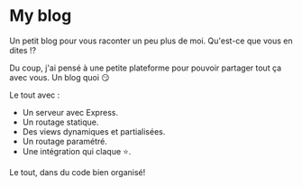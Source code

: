 # My blog

Un petit blog pour vous raconter un peu plus de moi. Qu'est-ce que vous en dites :interrobang:

Du coup, j'ai pensé à une petite plateforme pour pouvoir partager tout ça avec vous. Un blog quoi :smirk:

Le tout avec :
- Un serveur avec Express.
- Un routage statique.
- Des views dynamiques et partialisées.
- Un routage paramétré.
- Une intégration qui claque :star:.

Le tout, dans du code bien organisé!
